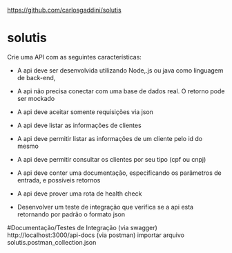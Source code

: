 https://github.com/carlosgaddini/solutis

# solutis

Crie uma API com as seguintes características:

 - A api deve ser desenvolvida utilizando  Node,.js ou java  como linguagem de back-end, 

 - A api não precisa conectar com uma base de dados real. O retorno pode ser mockado

 - A api deve aceitar somente requisições via json

 - A api deve listar as informações de clientes

 - A api deve permitir listar as informações de um cliente pelo id do mesmo

 - A api deve permitir consultar os clientes por seu tipo (cpf ou cnpj)

 - A api deve conter uma documentação, especificando os parâmetros de entrada, e possíveis retornos

 - A api deve prover uma rota de health check

 - Desenvolver um teste de integração que verifica se a api esta retornando por padrão o formato json

 #Documentação/Testes de Integração
    (via swagger)
    http://localhost:3000/api-docs
    (via postman)
    importar arquivo solutis.postman_collection.json
 

